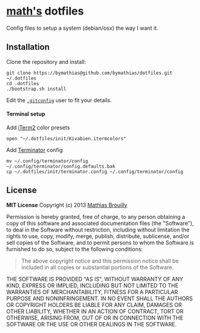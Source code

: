 # [math's](https://github.com/bymathias/dotfiles "Mathias Brouilly") dotfiles

Config files to setup a system (debian/osx) the way I want it.

## Installation

Clone the repository and install:

    git clone https://bymathias@github.com/bymathias/dotfiles.git ~/.dotfiles
    cd .dotfiles
    ./bootstrap.sh install

Edit the [`.gitconfig`](https://github.com/bymathias/dotfiles/blob/master/git/.gitconfig#L1 ".gitconfig") user to fit your details.

#### Terminal setup

Add [iTerm2](http://www.iterm2.com/) color presets

    open "~/.dotfiles/init/Kivabien.itermcolors"

Add [Terminator](http://gnometerminator.blogspot.nl/p/introduction.html) config 

    mv ~/.config/terminator/config ~/.config/terminator/config.defaults.bak
    cp ~/.dotfiles/init/terminator.config ~/.config/terminator/config

## License

**MIT License** Copyright (c) 2013 [Mathias Brouilly](http://mathias.brouilly.fr)

Permission is hereby granted, free of charge, to any person obtaining a copy of this software and 
associated documentation files (the "Software"), to deal in the Software without restriction, 
including without limitation the rights to use, copy, modify, merge, publish, distribute, sublicense,
and/or sell copies of the Software, and to permit persons to whom the Software is furnished to do so,
subject to the following conditions:

> The above copyright notice and this permission notice shall be included in all copies or substantial 
portions of the Software.

THE SOFTWARE IS PROVIDED "AS IS", WITHOUT WARRANTY OF ANY KIND, EXPRESS OR IMPLIED, INCLUDING BUT NOT 
LIMITED TO THE WARRANTIES OF MERCHANTABILITY, FITNESS FOR A PARTICULAR PURPOSE AND NONINFRINGEMENT. 
IN NO EVENT SHALL THE AUTHORS OR COPYRIGHT HOLDERS BE LIABLE FOR ANY CLAIM, DAMAGES OR OTHER LIABILITY, 
WHETHER IN AN ACTION OF CONTRACT, TORT OR OTHERWISE, ARISING FROM, OUT OF OR IN CONNECTION WITH THE 
SOFTWARE OR THE USE OR OTHER DEALINGS IN THE SOFTWARE.
